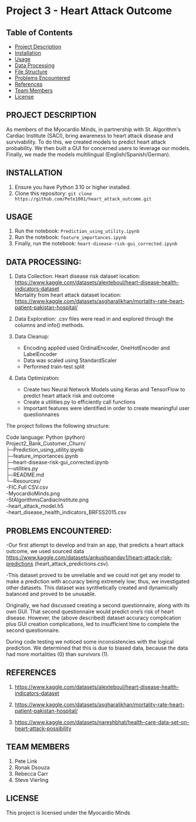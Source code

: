 # Project 3 - Heart Attack Outcome   
 
## Table of Contents   

- [Project Description](#project-description)   
- [Installation](#installation)   
- [Usage](#usage)   
- [Data Processing](#data-processing)   
- [File Structure](#file-structure)   
- [Problems Encountered](#problems-encountered)   
- [References](#references)   
- [Team Members](#team-members)   
- [License](#license)   

## PROJECT DESCRIPTION   
 As members of the Myocardio Minds, in partnership with St. Algorithm's Cardiac Institute (SACI), bring awareness to heart attack disease and survivability.  To do this, we created models to predict heart attack probability.  We then built a GUI for concerned users to leverage our models.  Finally, we made the models multilingual (English/Spanish/German).   

## INSTALLATION   

1. Ensure you have Python 3.10 or higher installed.   
2. Clone this repository: `git clone https://github.com/Pete1001/heart_attack_outcome.git`   

## USAGE   

1. Run the notebook: `Prediction_using_utility.ipynb`    
2. Run the notebook: `feature_importances.ipynb`   
3. Finally, run the notebook: `heart-disease-risk-gui_corrected.ipynb`     

## DATA PROCESSING:   

1. Data Collection: Heart disease risk dataset location: https://www.kaggle.com/datasets/alexteboul/heart-disease-health-indicators-dataset   
Mortality from heart attack dataset location: https://www.kaggle.com/datasets/asgharalikhan/mortality-rate-heart-patient-pakistan-hospital/   

2. Data Exploration: .csv files were read in and explored through the columns and info() methods.    

3. Data Cleanup:   
    - Encoding applied used OrdinalEncoder, OneHotEncoder and LabelEncoder        
    - Data was scaled using StandardScaler   
    - Performed train-test split   
    
4. Data Optimization:      
    - Create two Neural Network Models using Keras and TensorFlow to predict heart attack risk and outcome   
    - Create a utilities.py to efficiently call functions   
    - Important features were identified in order to create meaningful user questionnaires   
    
The project follows the following structure:   

Code language: Python (python)   
Project2_Bank_Customer_Churn/   
├─Prediction_using_utility.ipynb  
├─feature_importances.ipynb    
├─heart-disease-risk-gui_corrected.ipynb       
├─utilities.py        
├─README.md   
└─Resources/   
     -FIC.Full CSV.csv      
     -MyocardioMinds.png   
     -StAlgorithmsCardiacInstitute.png   
     -heart_attack_model.h5   
     -heart_disease_health_indicators_BRFSS2015.csv   

## PROBLEMS ENCOUNTERED:   
-Our first attempt to develop and train an app, that predicts a heart attack outcome, we used sourced data https://www.kaggle.com/datasets/ankushpanday1/heart-attack-risk-predictions (heart_attack_predictions.csv).   

-This dataset proved to be unreliable and we could not get any model to make a prediction with accuracy being extremely low; thus, we investigated other datasets.  This dataset was synthetically created and dynamically balanced and proved to be unusable.   

Originally, we had discussed creating a second questionnaire, along with its own GUI.  That second questionnaire would predict one’s risk of heart disease.  However, the (above described) dataset accuracy complication plus GUI creation complications, led to insufficient time to complete the second questionnaire.    

During code testing we noticed some inconsistencies with the logical prediction.  We determined that this is due to biased data, because the data had more mortalities (0) than survivors (1).      

## REFERENCES   
1. https://www.kaggle.com/datasets/alexteboul/heart-disease-health-indicators-dataset    

2. https://www.kaggle.com/datasets/asgharalikhan/mortality-rate-heart-patient-pakistan-hospital/    

3. https://www.kaggle.com/datasets/nareshbhat/health-care-data-set-on-heart-attack-possibility   

## TEAM MEMBERS   
1. Pete Link   
2. Ronak Dsouza  
3. Rebecca Carr  
4. Steve Vierling   

## LICENSE   
This project is licensed under the Myocardio Minds      
